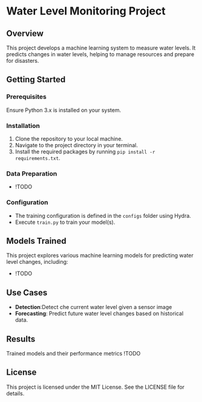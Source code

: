 # Water Level Monitoring Project

## Overview

This project develops a machine learning system to measure water levels. It predicts changes in water levels, helping to manage resources and prepare for disasters.

## Getting Started

### Prerequisites

Ensure Python 3.x is installed on your system.

### Installation

1. Clone the repository to your local machine.
2. Navigate to the project directory in your terminal.
3. Install the required packages by running `pip install -r requirements.txt`.

### Data Preparation

- !TODO

### Configuration

- The training configuration is defined in the `configs` folder using Hydra.
- Execute `train.py` to train your model(s).

## Models Trained

This project explores various machine learning models for predicting water level changes, including:

- !TODO

## Use Cases

- **Detection**:Detect che current water level given a sensor image
- **Forecasting**: Predict future water level changes based on historical data.

## Results

Trained models and their performance metrics !TODO

## License

This project is licensed under the MIT License. See the LICENSE file for details.
